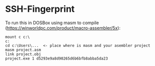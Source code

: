 # SSH-Fingerprint

To run this in DOSBox using masm to compile (https://winworldpc.com/product/macro-assembler/5x):

    mount c c:\
    c:
    cd c:\Users\...  <- place where is masm and your asembler project
    masm project.asm
    link project.obj
    project.exe 1 d5293e9a8d90265d6b6bfb8abba5da23

